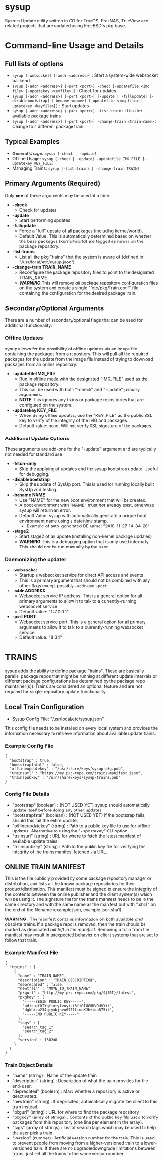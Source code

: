 # sysup
System Update utility written in GO for TrueOS, FreeNAS, TrueView and related projects that are updated using FreeBSD's pkg base.

# Command-line Usage and Details
## Full lists of options
* `sysup [-websocket] [-addr <address>]` : Start a system-wide websocket backend
* `sysup [-addr <address>] [-port <port>] -check [-updatefile <img file> [-updatekey <keyfile>]]` : Check for updates
* `sysup [-addr <address>] [-port <port>] [-update | -fullupdate] [-disablebootstrap] [-bename <name>] [-updatefile <img file> [-updatekey <keyfile>]]` : Start updates
* `sysup [-addr <address>] [-port <port>] -list-trains` : List the available package trains
* `sysup [-addr <address>] [-port <port>] -change-train <train-name>` : Change to a different package train

## Typical Examples
- General Usage:
`sysup [-check | -update]`
- Offline Usage:
`sysup [-check | -update] -updatefile IMG_FILE [-updatekey KEY_FILE]`
- Managing Trains:
`sysup [-list-trains | -change-train TRAIN]`

## Primary Arguments (Required)
Only **one** of these arguments may be used at a time.
- **-check**
   - Check for updates
- **-update**
   - Start performing updates
- **-fullupdate**
   - Force a "full" update of all packages (including kernel/world).
   - Default Value: This is automatically determined based on whether the base packages (kernel/world) are tagged as newer on the package repository.
- **-list-trains**
   - List all the pkg "trains" that the system is aware of (defined in "/usr/local/etc/sysup.json")
- **-change-train TRAIN_NAME**
   - Reconfigure the package repository files to point to the designated TRAIN_NAME.
   - ***WARNING*** This will remove *all* package repository configuration files on the system and create a single "/etc/pkg/Train.conf" file containing the configuration for the desired package train.
   
## Secondary/Optional Arguments
There are a number of secondary/optional flags that can be used for additional functionality:

### Offline Updates
sysup allows for the possibility of offline updates via an image file containing the packages from a repository. This will pull all the required packages for the update from the image file instead of trying to download packages from an online repository.
- **-updatefile IMG_FILE**
   - Run in offline mode with the designated "IMG_FILE" used as the package repository.
   - This can be used with both "-check" and "-update" primary arguments.
   - **NOTE** This ignores any trains or package repositories that are configured on the system.
- **-updatekey KEY_FILE**
   - When doing offline updates, use the "KEY_FILE" as the public SSL key to verify of the integrity of the IMG and packages.
   - Default value: none. Will not verify SSL signature of the packages.
   
### Additional Update Options
These arguments are add-ons for the "-update" argument and are typically not needed for standard use
- **-fetch-only**
   - Skip the applying of updates and the sysup bootstrap update. Useful for debugging.
- **-disablebootstrap**
   - Skip the update of SysUp port. This is used for running locally built SysUp and testing.
- **-bename NAME**
   - Use "NAME" for the new boot environment that will be created.
   - A boot environment with "NAME" must *not* already exist, otherwise sysup will return an error.
   - Default Value: sysup with automatically generate a unique boot environment name using a date/time stamp.
      - Example of auto-generated BE name: "2018-11-27-14-34-26"
- **-stage2**
   - Start stage2 of an update (installing non-kernel package updates)
   - **WARNING** This is a debugging option that is only used internally. This should *not* be run manually by the user.
   
###  Daemonizing the updater
- **-websocket**
   - Startup a websocket service for direct API access and events
   - This is a primary argument that should not be combined with any other flags except possibly `-addr` and `-port`
- **-addr ADDRESS**
   - Websocket service IP address. This is a general option for all primary arguments to allow it to talk to a currently-running websocket service
   - Default value: "127.0.0.1"
- **-port PORT**
  - Websocket service port. This is a general option for all primary arguments to allow it to talk to a currently-running websocket service
  - Default value: "8134"
   
# TRAINS
sysup adds the ability to define package "trains". These are basically parallel package repos that might be running at different update intervals or different package configurations (as determined by the package repo maintainer(s)). Trains are considered an optional feature and are not required for single-repository update functionality.

## Local Train Configuration
- Sysup Config File: "/usr/local/etc/sysup.json"
 
This config file needs to be installed on every local system and provides the information necessary to retrieve information about available update trains.
 
### Example Config File:
```
{
  "bootstrap" : true,
  "bootstrapfatal" : false,
  "offlineupdatekey" : "/usr/share/keys/sysup-pkg.pub",
  "trainsurl" : "https://my.pkg-repo.com/trains-manifest.json",
  "trainspubkey" : "/usr/share/keys/sysup-trains.pub"
}
```

### Config File Details
- "bootstrap" (boolean) : (NOT USED YET) sysup should automatically update itself before doing any other updates
- "bootstrapfatal" (boolean) : (NOT USED YET) If the bootstrap fails, should this fail the entire update.
- "offlineupdatekey" (string) : Path to a public key file to use for offline updates. Alternative to using the "-updatekey" CLI option.
- "trainsurl" (string) : URL for where to fetch the latest manifest of available update trains.
- "trainspubkey" (string) : Path to the public key file for verifying the integrity of the trains manifest fetched via URL.

## ONLINE TRAIN MANIFEST
This is the file publicly provided by some package repository manager or distribution, and lists all the known package repositories for their product/distribution. This manifest must be signed to ensure the integrity of the contents between the online publisher and the client system(s) which will be using it. The signature file for the trains manifest needs to be in the same directory and with the same name as the manifest but with ".sha1" on the end of the filename (example.json, example.json.sha1).

**WARNING** : The manifest contains information on both available *and* obsolete trains. If a package repo is removed, then the train should be marked as depricated *but left in the manifest*. Removing a train from the manifest may result in unexpected behavior on client systems that are set to follow that train.

### Example Manifest File
```
{
  "trains" : [
    {
      "name" : "TRAIN_NAME",
      "description" : "TRAIN_DESCRIPTION",
      "deprecated" : false,
      "newtrain" : "MOVE_TO_TRAIN_NAME",
      "pkgurl" : "http://my.pkg-repo.com/pkg/${ABI}/latest",
      "pkgkey" : [
        "-----BEGIN PUBLIC KEY-----",
        "adisugfOIYgfiutyfvuyiut6fiOIUGUHVOUVYib",
        "dgkhiou234qiyubjhvu6787tiouKJhviou875ib",
        "-----END PUBLIC KEY-----"
      ],
      "tags" : [
        "search_tag_1",
        "search_tag_2"
      ],
      "version" : 130200
    }
  ]
}
```

### Train Object Details
- "name" (string) : Name of the update train
- "description" (string) : Description of what the train provides for the end-user.
- "deprecated" (boolean) : Mark whether a repository is active or deactivated.
- "newtrain" (string) : If depricated, automatically migrate the client to this train instead.
- "pkgurl" (string) : URL for where to find the package repository
- "pkgkey" (array of strings) : Contents of the public key file used to verify packages from this repository (one line per element in the array).
- "tags" (array of strings) : List of search tags which may be used to help the user pick a train.
- "version" (number) : Artificial version number for the train. This is used to prevent people from moving from a higher-versioned train to a lower-versioned train. If there are no upgrade/downgrade limitations between trains, just set all the trains to the same version number.
